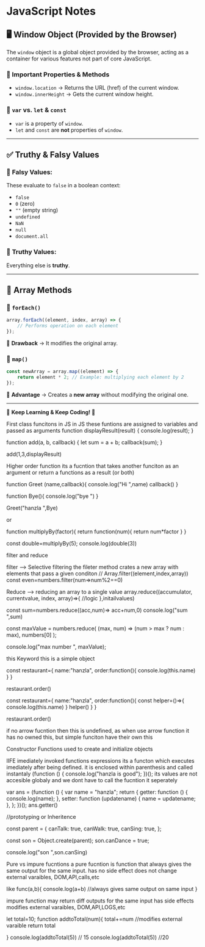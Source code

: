 # JavaScript Notes

## 🖥️ Window Object (Provided by the Browser)
The `window` object is a global object provided by the browser, acting as a container for various features not part of core JavaScript.

### 🔹 Important Properties & Methods
- `window.location` → Returns the URL (href) of the current window.
- `window.innerHeight` → Gets the current window height.

### 🔹 `var` vs. `let` & `const`
- `var` is a property of `window`.
- `let` and `const` are **not** properties of `window`.

---

## ✅ Truthy & Falsy Values

### 🔹 **Falsy Values:**
These evaluate to `false` in a boolean context:
- `false`
- `0` (zero)
- `""` (empty string)
- `undefined`
- `NaN`
- `null`
- `document.all`

### 🔹 **Truthy Values:**
Everything else is **truthy**.

---

## 🔄 Array Methods

### 🔹 `forEach()`
```js
array.forEach((element, index, array) => {
    // Performs operation on each element
});
```
📌 **Drawback** → It modifies the original array.

### 🔹 `map()`
```js
const newArray = array.map((element) => {
    return element * 2; // Example: multiplying each element by 2
});
```
📌 **Advantage** → Creates a **new array** without modifying the original one.

---

📌 **Keep Learning & Keep Coding! 🚀**



First class funcitons in JS
in JS these funtions are assigned to variables and passed as arguments
function displayResult(result) {
  console.log(result);
}

function add(a, b, callback) {
  let sum = a + b;
  callback(sum);
}


add(1,3,displayResult)


Higher order function
its a fucntion that takes another funciton as an argument or return a functions as a result (or both)

function Greet (name,callback){
console.log("Hi ",name)
callback()
}

function Bye(){
    console.log("bye ")
}

Greet("hanzla ",Bye)

or

function multiplyBy(factor){
    return function(num){
        return num*factor
    }
}

const double=multiplyBy(5);
console.log(double(3))


filter and reduce

filter --> Selective filtering
the fileter method crates a new array with elements that pass a given conditon
// Array.filter((element,index,array))
const even=numbers.filter(num=>num%2==0)


Reduce --> reducing an array to a single value
array.reduce((accumulator, currentvalue, index, array)=>{
//logic
},initailvalues)

const sum=numbers.reduce((acc,num)=> acc+num,0)
console.log("sum ",sum)



const maxValue = numbers.reduce(
  (max, num) => (num > max ? num : max),
  numbers[0]
);

console.log("max number ", maxValue);


this Keyword
this is a simple object

const restaurant={
    name:"hanzla",
    order:function(){
        console.log(this.name)
    }
}

restaurant.order()



const restaurant={
    name:"hanzla",
    order:function(){
        const helper=()=>{
            console.log(this.name)
        }
      helper()
    }
}

restaurant.order()

if no arrow fucntion then this is undefined, as when use arrow function it has no owned this, but simple funciton have their own this 



Constructor Functions
used to create and initialize objects

IIFE imediately invoked functions expressions
its a functon which executes imediately after being defined. it is enclosed within parenthesis and called instantaly
(function () {
  console.log("hanzla is good");
})();
its values are not accesible globaly and
we dont have to call the fucntion it seperately

var ans = (function () {
  var name = "hanzla";
  return {
    getter: function () {
      console.log(name);
    },
    setter: function (updatename) {
      name = updatename;
    },
  };
})();
ans.getter()


//prototyping  or Inheritence

const parent = {
  canTalk: true,
  canWalk: true,
  canSing: true,
};

const son = Object.create(parent);
son.canDance = true;


console.log("son ",son.canSing)

Pure vs impure fucntions
a pure fucntion is function that always gives the same output for the same input.
has no side effect does not change external varaibles, DOM,API,calls,etc

like func(a,b){
    console.log(a+b) //always gives same output on same input
}


impure function
may return diff outputs for the same input
has side effects modifies external varaibles, DOM,API,LOGS,etc

let total=10;
function addtoTotal(num){
    total+=num //modifies external varaible
    return total

}
console.log(addtoTotal(5)) // 15
console.log(addtoTotal(5)) //20